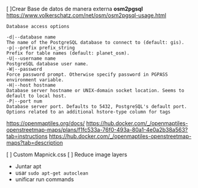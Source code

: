 [ ]Crear Base de datos de manera externa
**osm2pgsql**  
<https://www.volkerschatz.com/net/osm/osm2pgsql-usage.html>
```
Database access options

-d|--database name
The name of the PostgreSQL database to connect to (default: gis).
-p|--prefix prefix_string
Prefix for table names (default: planet_osm).
-U|--username name
PostgreSQL database user name.
-W|--password
Force password prompt. Otherwise specify password in PGPASS environment variable.
-H|--host hostname
Database server hostname or UNIX-domain socket location. Seems to default to local host.
-P|--port num
Database server port. Defaults to 5432, PostgreSQL's default port.
Options related to an additional hstore-type column for tags
```
https://openmaptiles.org/docs/
https://hub.docker.com/_/openmaptiles-openstreetmap-maps/plans/f1fc533a-76f0-493a-80a1-4e0a2b38a563?tab=instructions
https://hub.docker.com/_/openmaptiles-openstreetmap-maps?tab=description

[ ] Custom Mapnick.css
[ ] Reduce image layers 
  * Juntar apt
  * usar `sudo apt-get autoclean`
  * unificar run commands